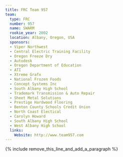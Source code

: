 ```yaml
---
title: FRC Team 957
team:
  type: FRC
  number: 957
  name: SWARM
  rookie_year: 2002
  location: Albany, Oregon, USA
  sponsors:
  - Viper Northwest
  - Central Electric Training Facility
  - Oregon Freeze Dry
  - Autodesk
  - Oregon Department of Education
  - ATI
  - Xtreme Grafx
  - National Frozen Foods
  - Concept Systems Inc
  - South Albany High School
  - Trademark Transmission & Auto Repair
  - Sheet Metal Solutions
  - Prestige Hardwood Flooring
  - Benton County Schools Credit Union
  - North Coast Electical
  - Carolyn Howard
  - South Albany High School
  - West Albany High School
  links:
    Website: http://www.team957.com
---
```


{% include remove_this_line_and_add_a_paragraph %}